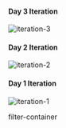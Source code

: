#### Day 3 Iteration

![iteration-3](https://user-images.githubusercontent.com/18251657/42673727-bb11a268-863a-11e8-89f6-fa9d8342fca0.png)

#### Day 2 Iteration

![iteration-2](https://user-images.githubusercontent.com/18251657/42673726-b938b396-863a-11e8-9dab-94fef0af3b22.png)

#### Day 1 Iteration

![iteration-1](https://user-images.githubusercontent.com/18251657/42673724-b7e01c6e-863a-11e8-92d0-acca2c0c0dc1.png)




filter-container